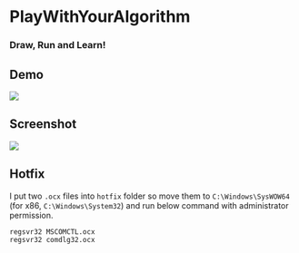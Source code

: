 # PlayWithYourAlgorithm

### Draw, Run and Learn!

## Demo
![](http://i.imgur.com/glL9xu5.gif)

## Screenshot
![](http://i.imgur.com/fZgvGli.png)

## Hotfix
I put two `.ocx` files into `hotfix` folder so move them to `C:\Windows\SysWOW64` (for x86, `C:\Windows\System32`) and run below command with administrator permission.
```
regsvr32 MSCOMCTL.ocx
regsvr32 comdlg32.ocx
```
